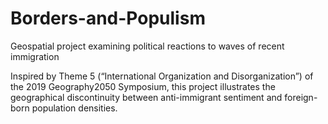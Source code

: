 # Borders-and-Populism
Geospatial project examining political reactions to waves of recent immigration

Inspired by Theme 5 (“International Organization and Disorganization”) of the 2019 Geography2050 Symposium, this project illustrates the geographical discontinuity between anti-immigrant sentiment and foreign-born population densities. 
 
